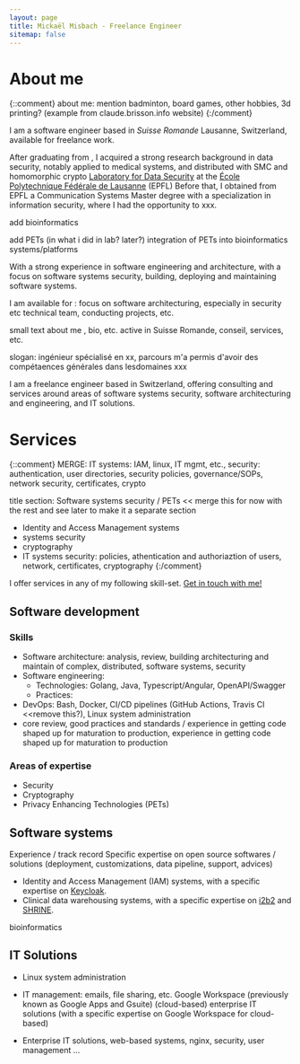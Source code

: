```yaml
---
layout: page
title: Mickaël Misbach - Freelance Engineer
sitemap: false
---
```


# About me
{::comment}
about me: mention badminton, board games, other hobbies, 3d printing? (example from claude.brisson.info website)
{:/comment}

I am a software engineer based in *Suisse Romande* Lausanne, Switzerland, available for freelance work.

After graduating from , I acquired a strong research background in data security, notably applied to medical systems, and distributed with SMC and homomorphic crypto [Laboratory for Data Security](https://lds.epfl.ch) at the [École Polytechnique Fédérale de Lausanne](https://epfl.ch) (EPFL)
Before that, I obtained from EPFL a Communication Systems Master degree with a specialization in information security, where I had the opportunity to xxx.

add bioinformatics 

add PETs (in what i did in lab? later?)
integration of PETs into bioinformatics systems/platforms

With a strong experience in software engineering and architecture, with a focus on software systems security, building, deploying and maintaining software systems.



I am available for :
focus on software architecturing, especially in security etc
technical team, conducting projects, etc.

small text about me , bio, etc. active in Suisse Romande, conseil, services, etc.

slogan: ingénieur spécialisé en xx, parcours m'a permis d'avoir des compétaences générales dans lesdomaines xxx

I am a freelance engineer based in Switzerland, offering consulting and services around areas of software systems security, software architecturing and engineering, and IT solutions.


# Services
{::comment}
MERGE: IT systems: IAM, linux, IT mgmt, etc., security: authentication, user directories, security policies, governance/SOPs, network security, certificates, crypto

title section: Software systems security / PETs << merge this for now with the rest and see later to make it a separate section
- Identity and Access Management systems
- systems security
- cryptography
- IT systems security: policies, athentication and authoriaztion of users, network, certificates, cryptography
{:/comment}

I offer services in any of my following skill-set. [Get in touch with me!](/contact)

## Software development

### Skills
- Software architecture: analysis, review, building architecturing and maintain of complex, distributed, software systems, security
- Software engineering:
  - Technologies: Golang, Java, Typescript/Angular, OpenAPI/Swagger
  - Practices:
- DevOps: Bash, Docker, CI/CD pipelines (GitHub Actions, Travis CI <<remove this?), Linux system administration
- core review, good practices and standards / experience in getting code shaped up for maturation to production, experience in getting code shaped up for maturation to production

### Areas of expertise
- Security 
- Cryptography
- Privacy Enhancing Technologies (PETs)

## Software systems
Experience / track record Specific expertise on open source softwares / solutions (deployment, customizations, data pipeline, support, advices)

- Identity and Access Management (IAM) systems, with a specific expertise on [Keycloak](https://www.keycloak.org/).
- Clinical data warehousing systems, with a specific expertise on [i2b2](https://www.i2b2.org/software/index.html) and [SHRINE](https://community.i2b2.org/wiki/display/SHRINE).

bioinformatics

## IT Solutions
- Linux system administration
- IT management: emails, file sharing, etc. Google Workspace (previously known as Google Apps and Gsuite)
  (cloud-based) enterprise IT solutions (with a specific expertise on Google Workspace for cloud-based)

- Enterprise IT solutions, web-based systems, nginx, security, user management ...   
